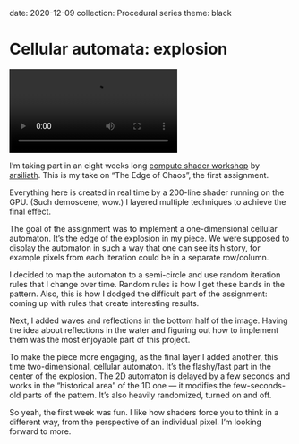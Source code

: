 date: 2020-12-09
collection: Procedural series
theme: black

Cellular automata: explosion
============================

![](explosion.mp4)

I’m taking part in an eight weeks long [compute shader workshop][workshop] by [arsiliath][]. This is my take on “The Edge of Chaos”, the first assignment.

  [workshop]: https://paprika.studio/workshops/compute/index.html
  [arsiliath]: https://twitter.com/arsiliath

Everything here is created in real time by a 200-line shader running on the GPU. (Such demoscene, wow.) I layered multiple techniques to achieve the final effect.

The goal of the assignment was to implement a one-dimensional cellular automaton. It’s the edge of the explosion in my piece. We were supposed to display the automaton in such a way that one can see its history, for example pixels from each iteration could be in a separate row/column.

I decided to map the automaton to a semi-circle and use random iteration rules that I change over time. Random rules is how I get these bands in the pattern. Also, this is how I dodged the difficult part of the assignment: coming up with rules that create interesting results.

Next, I added waves and reflections in the bottom half of the image. Having the idea about reflections in the water and figuring out how to implement them was the most enjoyable part of this project.

To make the piece more engaging, as the final layer I added another, this time two-dimensional, cellular automaton. It’s the flashy/fast part in the center of the explosion. The 2D automaton is delayed by a few seconds and works in the “historical area” of the 1D one — it modifies the few-seconds-old parts of the pattern. It’s also heavily randomized, turned on and off.

So yeah, the first week was fun. I like how shaders force you to think in a different way, from the perspective of an individual pixel. I’m looking forward to more.
